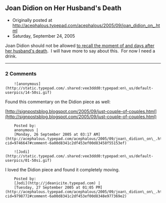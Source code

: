 ## Joan Didion on Her Husband's Death

 * Originally posted at http://acephalous.typepad.com/acephalous/2005/09/joan_didion_on_.html
 * Saturday, September 24, 2005



Joan Didion should not be allowed [to recall the moment of and days after her husband's death](http://acephalous.typepad.com/didion.htm).  I will have more to say about this.  For now I need a drink.

		

* * *

### 2 Comments 

		

                
[]()

	

		![anonymous](http://static.typepad.com/.shared:vee3ddd0:typepad:en\_us/default-userpics/14-50si.gif)
	

	

		

Found this commentary on the Didion piece as well:

[http://signpostsblog.blogspot.com/2005/09/just-couple-of-couples.html](http://signpostsblog.blogspot.com/2005/09/just-couple-of-couples.html)

	

		Posted by:
		anonymous |
		[Monday, 26 September 2005 at 03:17 AM](http://acephalous.typepad.com/acephalous/2005/09/joan\_didion\_on\_.html?cid=9746647#comment-6a00d8341c2df453ef00d83458f55153ef)

[]()

	

		![Jodi](http://static.typepad.com/.shared:vee3ddd0:typepad:en\_us/default-userpics/01-50si.gif)
	

	

		

I loved the Didion piece and found it completely moving.

	

		Posted by:
		[Jodi](http://jdeanicite.typepad.com) |
		[Tuesday, 27 September 2005 at 01:05 PM](http://acephalous.typepad.com/acephalous/2005/09/joan\_didion\_on\_.html?cid=9798772#comment-6a00d8341c2df453ef00d8348e977369e2)

		

        